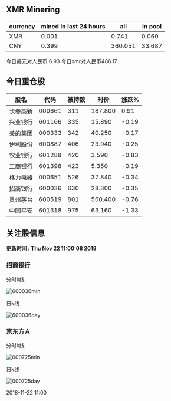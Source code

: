 ## XMR Minering

|currency|mined in last 24 hours|all|in pool|
|---|---|---|---|
|XMR|0.001|0.741|0.069|
|CNY|0.399|360.051|33.687|

今日美元对人民币 6.93	今日xmr对人民币486.17


## 今日重仓股 

|股名|代码|被持数|时价|涨跌%|
|---|---|---|---|---|
|长春高新|000661|311|187.800|0.91|
|兴业银行|601166|335|15.890|-0.19|
|美的集团|000333|342|40.250|-0.17|
|伊利股份|600887|406|23.940|-0.25|
|农业银行|601288|420|3.590|-0.83|
|工商银行|601398|423|5.350|-0.19|
|格力电器|000651|526|37.840|-0.34|
|招商银行|600036|630|28.300|-0.35|
|贵州茅台|600519|801|560.400|-0.76|
|中国平安|601318|975|63.160|-1.33|

## 关注股信息
**更新时间 : Thu Nov 22 11:00:08 2018**
### 招商银行 
分时k线

![600036min](http://image.sinajs.cn/newchart/min/n/sh600036.gif)

日k线

![600036day](http://image.sinajs.cn/newchart/daily/n/sh600036.gif)

### 京东方Ａ 
分时k线

![000725min](http://image.sinajs.cn/newchart/min/n/sz000725.gif)

日k线

![000725day](http://image.sinajs.cn/newchart/daily/n/sz000725.gif)

2018-11-22 11:00